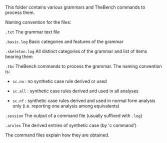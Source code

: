 This folder contains various grammars and TheBench commands to process them.

Naming convention for the files:

<code>.txt</code> The grammar text file

<code>.basic.log</code> Basic categories and features of the grammar

<code>.skeleton.log</code> All distinct categories of the grammar and list of items bearing them

<code>.tbc</code> TheBench commands to process the grammar. The naming convention is:

   - <code>sc.no</code>  : no synthetic case rule derived or used

   - <code>sc.all</code> : synthetic case rules derived and used in all analyses

   - <code>sc.nf</code>  : synthetic case rules derived and used in normal form analysis only (i.e. reporting one analysis among equivalents)
                  
<code>.session</code> The output of a command file (usually suffixed with <code>.log</code>)

<code>.arules</code> The derived entries of synthetic case (by 'c command')

The command files explain how they are obtained.
